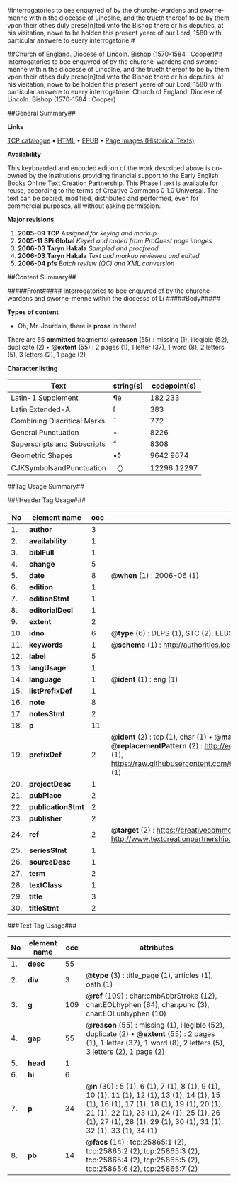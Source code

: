 #Interrogatories to bee enquyred of by the churche-wardens and sworne-menne within the diocesse of Lincolne, and the trueth thereof to be by them vpon their othes duly prese[n]ted vnto the Bishop there or his deputies, at his visitation, nowe to be holden this present yeare of our Lord, 1580 with particular answere to euery interrogatorie.#

##Church of England. Diocese of Lincoln. Bishop (1570-1584 : Cooper)##
Interrogatories to bee enquyred of by the churche-wardens and sworne-menne within the diocesse of Lincolne, and the trueth thereof to be by them vpon their othes duly prese[n]ted vnto the Bishop there or his deputies, at his visitation, nowe to be holden this present yeare of our Lord, 1580 with particular answere to euery interrogatorie.
Church of England. Diocese of Lincoln. Bishop (1570-1584 : Cooper)

##General Summary##

**Links**

[TCP catalogue](http://www.ota.ox.ac.uk/tcp/)  • 
[HTML](http://tei.it.ox.ac.uk/tcp/Texts-HTML/free/A00/A00193.html)  • 
[EPUB](http://tei.it.ox.ac.uk/tcp/Texts-EPUB/free/A00/A00193.epub) • 
[Page images (Historical Texts)](https://data.historicaltexts.jisc.ac.uk/view?pubId=eebo-22914254e&pageId=eebo-22914254e-25865-1)

**Availability**

This keyboarded and encoded edition of the
	       work described above is co-owned by the institutions
	       providing financial support to the Early English Books
	       Online Text Creation Partnership. This Phase I text is
	       available for reuse, according to the terms of Creative
	       Commons 0 1.0 Universal. The text can be copied,
	       modified, distributed and performed, even for
	       commercial purposes, all without asking permission.

**Major revisions**

1. __2005-09__ __TCP__ *Assigned for keying and markup*
1. __2005-11__ __SPi Global__ *Keyed and coded from ProQuest page images*
1. __2006-03__ __Taryn Hakala__ *Sampled and proofread*
1. __2006-03__ __Taryn Hakala__ *Text and markup reviewed and edited*
1. __2006-04__ __pfs__ *Batch review (QC) and XML conversion*

##Content Summary##

#####Front#####
Interrogatories to bee enquyred of by the churche-wardens and sworne-menne within the diocesse of Li
#####Body#####

**Types of content**

  * Oh, Mr. Jourdain, there is **prose** in there!

There are 55 **ommitted** fragments! 
 @__reason__ (55) : missing (1), illegible (52), duplicate (2)  •  @__extent__ (55) : 2 pages (1), 1 letter (37), 1 word (8), 2 letters (5), 3 letters (2), 1 page (2)

**Character listing**


|Text|string(s)|codepoint(s)|
|---|---|---|
|Latin-1 Supplement|¶é|182 233|
|Latin Extended-A|ſ|383|
|Combining             Diacritical Marks|̄|772|
|General Punctuation|•|8226|
|Superscripts             and Subscripts|⁴|8308|
|Geometric Shapes|▪◊|9642 9674|
|CJKSymbolsandPunctuation|〈〉|12296 12297|

##Tag Usage Summary##

###Header Tag Usage###

|No|element name|occ|attributes|
|---|---|---|---|
|1.|__author__|3||
|2.|__availability__|1||
|3.|__biblFull__|1||
|4.|__change__|5||
|5.|__date__|8| @__when__ (1) : 2006-06 (1)|
|6.|__edition__|1||
|7.|__editionStmt__|1||
|8.|__editorialDecl__|1||
|9.|__extent__|2||
|10.|__idno__|6| @__type__ (6) : DLPS (1), STC (2), EEBO-CITATION (1), OCLC (1), VID (1)|
|11.|__keywords__|1| @__scheme__ (1) : http://authorities.loc.gov/ (1)|
|12.|__label__|5||
|13.|__langUsage__|1||
|14.|__language__|1| @__ident__ (1) : eng (1)|
|15.|__listPrefixDef__|1||
|16.|__note__|8||
|17.|__notesStmt__|2||
|18.|__p__|11||
|19.|__prefixDef__|2| @__ident__ (2) : tcp (1), char (1)  •  @__matchPattern__ (2) : ([0-9\-]+):([0-9IVX]+) (1), (.+) (1)  •  @__replacementPattern__ (2) : http://eebo.chadwyck.com/downloadtiff?vid=$1&page=$2 (1), https://raw.githubusercontent.com/textcreationpartnership/Texts/master/tcpchars.xml#$1 (1)|
|20.|__projectDesc__|1||
|21.|__pubPlace__|2||
|22.|__publicationStmt__|2||
|23.|__publisher__|2||
|24.|__ref__|2| @__target__ (2) : https://creativecommons.org/publicdomain/zero/1.0/ (1), http://www.textcreationpartnership.org/docs/. (1)|
|25.|__seriesStmt__|1||
|26.|__sourceDesc__|1||
|27.|__term__|2||
|28.|__textClass__|1||
|29.|__title__|3||
|30.|__titleStmt__|2||


###Text Tag Usage###

|No|element name|occ|attributes|
|---|---|---|---|
|1.|__desc__|55||
|2.|__div__|3| @__type__ (3) : title_page (1), articles (1), oath (1)|
|3.|__g__|109| @__ref__ (109) : char:cmbAbbrStroke (12), char:EOLhyphen (84), char:punc (3), char:EOLunhyphen (10)|
|4.|__gap__|55| @__reason__ (55) : missing (1), illegible (52), duplicate (2)  •  @__extent__ (55) : 2 pages (1), 1 letter (37), 1 word (8), 2 letters (5), 3 letters (2), 1 page (2)|
|5.|__head__|1||
|6.|__hi__|6||
|7.|__p__|34| @__n__ (30) : 5 (1), 6 (1), 7 (1), 8 (1), 9 (1), 10 (1), 11 (1), 12 (1), 13 (1), 14 (1), 15 (1), 16 (1), 17 (1), 18 (1), 19 (1), 20 (1), 21 (1), 22 (1), 23 (1), 24 (1), 25 (1), 26 (1), 27 (1), 28 (1), 29 (1), 30 (1), 31 (1), 32 (1), 33 (1), 34 (1)|
|8.|__pb__|14| @__facs__ (14) : tcp:25865:1 (2), tcp:25865:2 (2), tcp:25865:3 (2), tcp:25865:4 (2), tcp:25865:5 (2), tcp:25865:6 (2), tcp:25865:7 (2)|
